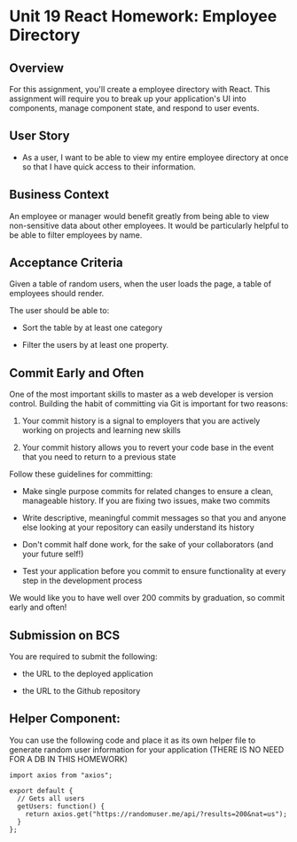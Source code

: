 # Unit 19 React Homework: Employee Directory

## Overview

For this assignment, you'll create a employee directory with React. This assignment will require you to break up your application's UI into components, manage component state, and respond to user events.

## User Story

- As a user, I want to be able to view my entire employee directory at once so that I have quick access to their information.

## Business Context

An employee or manager would benefit greatly from being able to view non-sensitive data about other employees. It would be particularly helpful to be able to filter employees by name.

## Acceptance Criteria

Given a table of random users, when the user loads the page, a table of employees should render.

The user should be able to:

- Sort the table by at least one category

- Filter the users by at least one property.

## Commit Early and Often

One of the most important skills to master as a web developer is version control. Building the habit of committing via Git is important for two reasons:

1. Your commit history is a signal to employers that you are actively working on projects and learning new skills

2. Your commit history allows you to revert your code base in the event that you need to return to a previous state

Follow these guidelines for committing:

- Make single purpose commits for related changes to ensure a clean, manageable history. If you are fixing two issues, make two commits

- Write descriptive, meaningful commit messages so that you and anyone else looking at your repository can easily understand its history

- Don't commit half done work, for the sake of your collaborators (and your future self!)

- Test your application before you commit to ensure functionality at every step in the development process

We would like you to have well over 200 commits by graduation, so commit early and often!

## Submission on BCS

You are required to submit the following:

- the URL to the deployed application

- the URL to the Github repository

## Helper Component:

You can use the following code and place it as its own helper file to generate random user information for your application (THERE IS NO NEED FOR A DB IN THIS HOMEWORK)

```
import axios from "axios";

export default {
  // Gets all users
  getUsers: function() {
    return axios.get("https://randomuser.me/api/?results=200&nat=us");
  }
};
```
